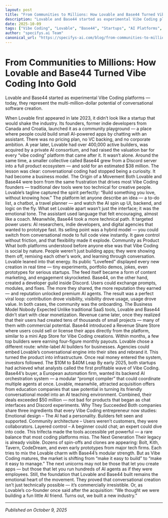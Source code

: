 ```yaml
---
layout: post
title: "From Communities to Millions: How Lovable and Base44 Turned Vibe Coding Into Gold"
description: "Lovable and Base44 started as experimental Vibe Coding platforms — today, they represent the multi-million-dollar potential of conversational software creation."
date: 2025-10-09
tags: ["Vibe Coding", "Lovable", "Base44", "Startups", "AI Platforms", "No-Code Evolution", "Agentic Development", "Product Design", "AI Tools", "Startup Growth"]
author: "specifys.ai Team"
canonical_url: "https://specifys-ai.com/blog/from-communities-to-millions-how-lovable-and-base44-turned-vibe-coding-into-gold.html"
---
```


# From Communities to Millions: How Lovable and Base44 Turned Vibe Coding Into Gold

Lovable and Base44 started as experimental Vibe Coding platforms — today, they represent the multi-million-dollar potential of conversational software creation.

When Lovable first appeared in late 2023, it didn’t look like a startup that would shake the industry. Its founders, former indie developers from Canada and Croatia, launched it as a community playground — a place where people could build small AI-powered apps by chatting with an assistant. There was no pricing plan, no VC backing, and no corporate ambition.
A year later, Lovable had over 400,000 active builders, was acquired by a private AI consortium, and had raised the valuation bar for every “vibe coding” platform that came after it.
It wasn’t alone. Around the same time, a smaller collective called Base44 grew from a Discord server into a full product ecosystem — and sold for an estimated $38 million.
The lesson was clear: conversational coding had stopped being a curiosity. It had become a business model.
The Origin of a Movement
Both Lovable and Base44 were born from the same frustration that drives most Vibe Coding founders — traditional dev tools were too technical for creative people.
Lovable’s tagline captured the spirit perfectly: “Build something you love, without knowing how.”
The platform let anyone describe an idea — a to-do list, a chatbot, a travel planner — and watch the AI spin up UI, backend, and logic on the fly. What set Lovable apart wasn’t just the interface; it was the emotional tone. The assistant used language that felt encouraging, almost like a coach.
Meanwhile, Base44 took a more technical path. It targeted power users: AI researchers, indie developers, and digital agencies that wanted to prototype fast. Its selling point was a hybrid model — you could switch from conversational mode to full code view instantly. It gave control without friction, and that flexibility made it explode.
Community as Product
What both platforms understood before anyone else was that Vibe Coding is social by nature.
People weren’t just building apps; they were showing them off, remixing each other’s work, and learning through conversation.
Lovable leaned into that energy. Its public “Lovefeed” displayed every new creation in real time — tiny experiments, portfolio demos, jokes, even prototypes for serious startups. The feed itself became a form of content marketing, and engagement skyrocketed.
Base44, on the other hand, created a developer guild inside Discord. Users could exchange prompts, modules, and fixes. The more they shared, the more reputation they earned — and reputation unlocked premium AI agents. The result was a perfect viral loop: contribution drove visibility, visibility drove usage, usage drove value.
In both cases, the community was the onboarding.
The Business Model Nobody Expected
Unlike traditional SaaS tools, Lovable and Base44 didn’t start with clear monetization. Revenue came later, once they realized that their users had created tens of thousands of small projects — many of them with commercial potential.
Base44 introduced a Revenue Share Store where users could sell or license their apps directly from the platform, similar to a mini App Store for Vibe Coding creations. Within months, a few top builders were earning four-figure monthly payouts.
Lovable chose a different route: white-label AI builders for businesses. Agencies could embed Lovable’s conversational engine into their sites and rebrand it. This turned the product into infrastructure.
Once real money entered the system, investors followed.
The $10M to $40M Leap
By early 2025, both startups had achieved what analysts called the first profitable wave of Vibe Coding.
Base44’s buyer, a European automation firm, wanted its backend AI orchestration system — a modular “prompt compiler” that could coordinate multiple agents at once. Lovable, meanwhile, attracted acquisition offers from education companies that saw potential in turning its friendly conversational model into an AI teaching environment.
Combined, their deals exceeded $50 million — not bad for products that began as chat interfaces and Discord experiments.
Why They Succeeded
Both companies share three ingredients that every Vibe Coding entrepreneur now studies:
Emotional design – The AI had a personality. Builders felt seen and supported.
Community architecture – Users weren’t customers, they were collaborators.
Layered control – A beginner could chat; an expert could dive into code.
This trifecta made the tools accessible yet powerful — a rare balance that most coding platforms miss.
The Next Generation
Their legacy is already visible. Dozens of spin-offs and clones are appearing: Bolt, Kith, Tavern, CodeDream, and even early prototypes from major tech firms. Each tries to mix the Lovable charm with Base44’s modular strength.
But as Vibe Coding matures, the market is shifting from “make it easy to build” to “make it easy to manage.” The next unicorns may not be those that let you create apps — but those that let you run hundreds of AI agents as if they were employees.
Still, the foundation that Lovable and Base44 built remains the emotional heart of the movement. They proved that conversational creation isn’t just technically possible — it’s commercially irresistible.
Or, as Lovable’s co-founder once said after the acquisition:
“We thought we were building a fun little AI friend. Turns out, we built a new industry.”

---

*Published on October 9, 2025*
